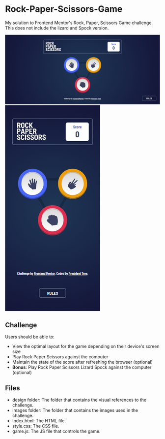 # Rock-Paper-Scissors-Game
My solution to Frontend Mentor's Rock, Paper, Scissors Game challenge. This does not include the lizard and Spock version.

![Desktop Calculator](https://raw.githubusercontent.com/PresidentTree/Rock-Paper-Scissors-Game/main/RPS%20Game%201.png)
![Mobile Calculator](https://raw.githubusercontent.com/PresidentTree/Rock-Paper-Scissors-Game/main/RPS%20Game%202.png)

## Challenge
Users should be able to:

- View the optimal layout for the game depending on their device's screen size
- Play Rock Paper Scissors against the computer
- Maintain the state of the score after refreshing the browser (optional)
- **Bonus**: Play Rock Paper Scissors Lizard Spock against the computer (optional)

## Files
- design folder: The folder that contains the visual references to the challenge.
- images folder: The folder that contains the images used in the challenge.
- index.html: The HTML file.
- style.css: The CSS file.
- game.js: The JS file that controls the game.
